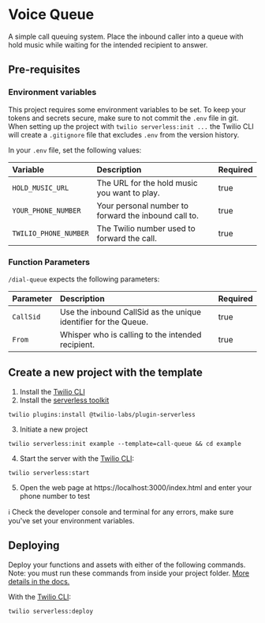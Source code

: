 # Voice Queue

A simple call queuing system. Place the inbound caller into a queue with hold music while waiting for the intended recipient to answer.

## Pre-requisites

### Environment variables

This project requires some environment variables to be set. To keep your tokens and secrets secure, make sure to not commit the `.env` file in git. When setting up the project with `twilio serverless:init ...` the Twilio CLI will create a `.gitignore` file that excludes `.env` from the version history.

In your `.env` file, set the following values:

| Variable              | Description                                          | Required |
| :-------------------- | :--------------------------------------------------- | :------- |
| `HOLD_MUSIC_URL`      | The URL for the hold music you want to play.         | true     |
| `YOUR_PHONE_NUMBER`   | Your personal number to forward the inbound call to. | true     |
| `TWILIO_PHONE_NUMBER` | The Twilio number used to forward the call.          | true     |

### Function Parameters

`/dial-queue` expects the following parameters:

| Parameter | Description                                                     | Required |
| :-------- | :-------------------------------------------------------------- | :------- |
| `CallSid` | Use the inbound CallSid as the unique identifier for the Queue. | true     |
| `From`    | Whisper who is calling to the intended recipient.               | true     |

## Create a new project with the template

1. Install the [Twilio CLI](https://www.twilio.com/docs/twilio-cli/quickstart#install-twilio-cli)
2. Install the [serverless toolkit](https://www.twilio.com/docs/labs/serverless-toolkit/getting-started)

```shell
twilio plugins:install @twilio-labs/plugin-serverless
```

3. Initiate a new project

```
twilio serverless:init example --template=call-queue && cd example
```

4. Start the server with the [Twilio CLI](https://www.twilio.com/docs/twilio-cli/quickstart):

```
twilio serverless:start
```

5. Open the web page at https://localhost:3000/index.html and enter your phone number to test

ℹ️ Check the developer console and terminal for any errors, make sure you've set your environment variables.

## Deploying

Deploy your functions and assets with either of the following commands. Note: you must run these commands from inside your project folder. [More details in the docs.](https://www.twilio.com/docs/labs/serverless-toolkit)

With the [Twilio CLI](https://www.twilio.com/docs/twilio-cli/quickstart):

```
twilio serverless:deploy
```
